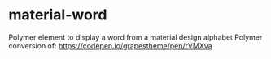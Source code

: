 # material-word
Polymer element to display a word from a material design alphabet
Polymer conversion of: https://codepen.io/grapestheme/pen/rVMXva
